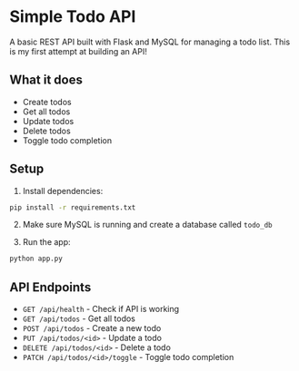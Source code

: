 # Simple Todo API

A basic REST API built with Flask and MySQL for managing a todo list. This is my first attempt at building an API!

## What it does

- Create todos
- Get all todos  
- Update todos
- Delete todos
- Toggle todo completion

## Setup

1. Install dependencies:
```bash
pip install -r requirements.txt
```

2. Make sure MySQL is running and create a database called `todo_db`

3. Run the app:
```bash
python app.py
```

## API Endpoints

- `GET /api/health` - Check if API is working
- `GET /api/todos` - Get all todos
- `POST /api/todos` - Create a new todo
- `PUT /api/todos/<id>` - Update a todo
- `DELETE /api/todos/<id>` - Delete a todo
- `PATCH /api/todos/<id>/toggle` - Toggle todo completion
